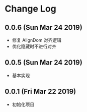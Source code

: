 # Change Log

## 0.0.6 (Sun Mar 24 2019)

-   修复 AlignDom 对齐逻辑
-   优化隐藏时不进行对齐

## 0.0.5 (Sun Mar 24 2019)

-   基本实现

## 0.0.1 (Fri Mar 22 2019)

-   初始化项目
